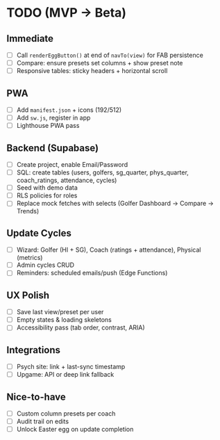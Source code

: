 # TODO (MVP → Beta)

## Immediate
- [ ] Call `renderEggButton()` at end of `navTo(view)` for FAB persistence
- [ ] Compare: ensure presets set columns + show preset note
- [ ] Responsive tables: sticky headers + horizontal scroll

## PWA
- [ ] Add `manifest.json` + icons (192/512)
- [ ] Add `sw.js`, register in app
- [ ] Lighthouse PWA pass

## Backend (Supabase)
- [ ] Create project, enable Email/Password
- [ ] SQL: create tables (users, golfers, sg_quarter, phys_quarter, coach_ratings, attendance, cycles)
- [ ] Seed with demo data
- [ ] RLS policies for roles
- [ ] Replace mock fetches with selects (Golfer Dashboard → Compare → Trends)

## Update Cycles
- [ ] Wizard: Golfer (HI + SG), Coach (ratings + attendance), Physical (metrics)
- [ ] Admin cycles CRUD
- [ ] Reminders: scheduled emails/push (Edge Functions)

## UX Polish
- [ ] Save last view/preset per user
- [ ] Empty states & loading skeletons
- [ ] Accessibility pass (tab order, contrast, ARIA)

## Integrations
- [ ] Psych site: link + last-sync timestamp
- [ ] Upgame: API or deep link fallback

## Nice-to-have
- [ ] Custom column presets per coach
- [ ] Audit trail on edits
- [ ] Unlock Easter egg on update completion
